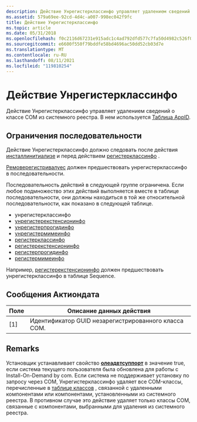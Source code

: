 ```yaml
---
description: Действие Унрегистерклассинфо управляет удалением сведений о классе COM из системного реестра. В нем используется таблица AppId.
ms.assetid: 579a69ee-92cd-4d4c-a007-998ec042f9fc
title: Действие Унрегистерклассинфо
ms.topic: article
ms.date: 05/31/2018
ms.openlocfilehash: f0c2116d67231e915adc1c4ad792dfd577c7fa50d4982c526f0c3f1b14b8abe9
ms.sourcegitcommit: e6600f550f79bddfe58bd4696ac50dd52cb03d7e
ms.translationtype: MT
ms.contentlocale: ru-RU
ms.lasthandoff: 08/11/2021
ms.locfileid: "119810254"
---
```

# <a name="unregisterclassinfo-action"></a>Действие Унрегистерклассинфо

Действие Унрегистерклассинфо управляет удалением сведений о классе COM из системного реестра. В нем используется [Таблица AppID](appid-table.md).

## <a name="sequence-restrictions"></a>Ограничения последовательности

Действие Унрегистерклассинфо должно следовать после действия [инсталлинитиализе](installinitialize-action.md) и перед действием [регистерклассинфо](registerclassinfo-action.md) .

[Ремоверегистривалуес](removeregistryvalues-action.md) должен предшествовать унрегистерклассинфо в последовательности.

Последовательность действий в следующей группе ограничена. Если любое подмножество этих действий выполняется вместе в таблице последовательности, они должны находиться в той же относительной последовательности, как показано в следующей таблице.

-   унрегистерклассинфо
-   [унрегистерекстенсионинфо](unregisterextensioninfo-action.md)
-   [унрегистерпрогидинфо](unregisterprogidinfo-action.md)
-   [унрегистермимеинфо](unregistermimeinfo-action.md)
-   [регистерклассинфо](registerclassinfo-action.md)
-   [регистерекстенсионинфо](registerextensioninfo-action.md)
-   [регистерпрогидинфо](registerprogidinfo-action.md)
-   [регистермимеинфо](registermimeinfo-action.md)

Например, [регистерекстенсионинфо](registerextensioninfo-action.md) должен предшествовать унрегистерклассинфо в таблице Sequence.

## <a name="actiondata-messages"></a>Сообщения Актиондата



| Поле | Описание данных действия      |
|-------|---------------------------------|
| \[1\] | Идентификатор GUID незарегистрированного класса COM. |



 

## <a name="remarks"></a>Remarks

Установщик устанавливает свойство [**олеадвтсуппорт**](oleadvtsupport.md) в значение true, если система текущего пользователя была обновлена для работы с Install-On-Demand by com. Если система не поддерживает установку по запросу через COM, Унрегистерклассинфо удаляет все COM-классы, перечисленные в [таблице классов](class-table.md) , связанной с удаленными компонентами или компонентами, установленными из системного реестра. В противном случае это действие удаляет только классы COM, связанные с компонентами, выбранными для удаления из системного реестра.

 

 



